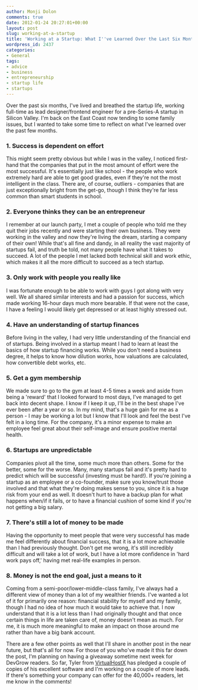 ```yaml
---
author: Monji Dolon
comments: true
date: 2012-01-24 20:27:01+00:00
layout: post
slug: working-at-a-startup
title: 'Working at a Startup: What I''ve Learned Over the Last Six Months'
wordpress_id: 2437
categories:
- General
tags:
- advice
- business
- entrepreneurship
- startup life
- startups
---
```


Over the past six months, I've lived and breathed the startup life, working full-time as lead designer/frontend engineer for a pre-Series-A startup in Silicon Valley.  I'm back on the East Coast now tending to some family issues, but I wanted to take some time to reflect on what I've learned over the past few months.



### 1. Success is dependent on effort



This might seem pretty obvious but while I was in the valley, I noticed first-hand that the companies that put in the most amount of effort were the most successful.  It's essentially just like school - the people who work extremely hard are able to get good grades, even if they're not the most intelligent in the class. There are, of course, outliers - companies that are just exceptionally bright from the get-go, though I think they're far less common than smart students in school.



### 2. Everyone thinks they can be an entrepreneur



I remember at our launch party, I met a couple of people who told me they quit their jobs recently and were starting their own business.  They were working in the valley and now they're living the dream, starting a company of their own!  While that's all fine and dandy, in all reality the vast majority of startups fail, and truth be told, not many people have what it takes to succeed.  A lot of the people I met lacked both technical skill and work ethic, which makes it all the more difficult to succeed as a tech startup.



### 3. Only work with people you really like



I was fortunate enough to be able to work with guys I got along with very well.  We all shared similar interests and had a passion for success, which made working 16-hour days much more bearable.  If that were not the case, I have a feeling I would likely get depressed or at least highly stressed out.



### 4. Have an understanding of startup finances



Before living in the valley, I had very little understanding of the financial end of startups.  Being involved in a startup meant I had to learn at least the basics of how startup financing works.  While you don't need a business degree, it helps to know how dilution works, how valuations are calculated, how convertible debt works, etc.



### 5. Get a gym membership



We made sure to go to the gym at least 4-5 times a week and aside from being a 'reward' that I looked forward to most days, I've managed to get back into decent shape.  I know if I keep it up, I'll be in the best shape I've ever been after a year or so.  In my mind, that's a huge gain for me as a person - I may be working a lot but I know that I'll look and feel the best I've felt in a long time.  For the company, it's a minor expense to make an employee feel great about their self-image and ensure positive mental health.



### 6. Startups are unpredictable



Companies pivot all the time, some much more than others.  Some for the better, some for the worse.  Many, many startups fail and it's pretty hard to predict which will be successful (investing must be hard!).  If you're joining a startup as an employee or a co-founder, make sure you know/trust those involved and that what they're doing makes sense to you, since it is a huge risk from your end as well.  It doesn't hurt to have a backup plan for what happens when/if it fails, or to have a financial cushion of some kind if you're not getting a big salary.



### 7. There's still a lot of money to be made



Having the opportunity to meet people that were very successful has made me feel differently about financial success, that it is a lot more achievable than I had previously thought.  Don't get me wrong, it's still incredibly difficult and will take a lot of work, but I have a lot more confidence in 'hard work pays off,' having met real-life examples in person.



### 8. Money is not the end goal, just a means to it



Coming from a semi-poor/lower-middle-class family, I've always had a different view of money than a lot of my wealthier friends.  I've wanted a lot of it for primarily one reason: financial stability for myself and my family, though I had no idea of how much it would take to achieve that.  I now understand that it is a lot less than I had originally thought and that once certain things in life are taken care of, money doesn't mean as much.  For me, it is much more meaningful to make an impact on those around me rather than have a big bank account.





There are a few other points as well that I'll share in another post in the near future, but that's all for now.  For those of you who've made it this far down the post, I'm planning on having a giveaway sometime next week for DevGrow readers.  So far, Tyler from [VirtualHostX](http://clickontyler.com/virtualhostx/) has pledged a couple of copies of his excellent software and I'm working on a couple of more leads.  If there's something your company can offer for the 40,000+ readers, let me know in the comments!
